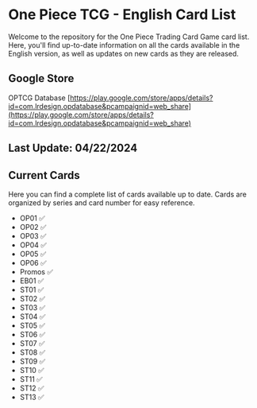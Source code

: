 
# One Piece TCG - English Card List
 Welcome to the repository for the One Piece Trading Card Game card list. Here, you'll find up-to-date information on all the cards available in the English version, as well as updates on new cards as they are released. 
 ## Google Store
OPTCG Database [https://play.google.com/store/apps/details?id=com.lrdesign.opdatabase&pcampaignid=web_share](https://play.google.com/store/apps/details?id=com.lrdesign.opdatabase&pcampaignid=web_share)
 ## Last Update: 04/22/2024  
 ## Current Cards 
 Here you can find a complete list of cards available up to date. Cards are organized by series and card number for easy reference.

 - OP01 ✅ 
 - OP02 ✅ 
 - OP03 ✅ 
 - OP04 ✅ 
 - OP05 ✅ 
 - OP06 ✅
 - Promos ✅ 
 - EB01  ✅ 
 - ST01  ✅ 
 - ST02  ✅
 - ST03  ✅ 
 - ST04  ✅ 
 - ST05  ✅ 
 - ST06  ✅ 
 - ST07  ✅ 
 - ST08  ✅ 
 - ST09  ✅ 
 - ST10  ✅ 
 - ST11  ✅ 
 - ST12  ✅ 
 - ST13  ✅
